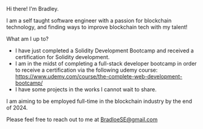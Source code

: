 Hi there! I'm Bradley.

I am a self taught software engineer with a passion for blockchain technology, and finding ways to improve blockchain tech with my talent!

What am I up to?

- I have just completed a Solidity Development Bootcamp and received a certification for Solidity development.
- I am in the midst of completing a full-stack developer bootcamp in order to receive a certification via the following udemy course: https://www.udemy.com/course/the-complete-web-development-bootcamp/
- I have some projects in the works I cannot wait to share.

I am aiming to be employed full-time in the blockchain industry by the end of 2024.

Please feel free to reach out to me at BradloeSE@gmail.com

<!---
BradloeSE/BradloeSE is a ✨ special ✨ repository because its `README.md` (this file) appears on your GitHub profile.
You can click the Preview link to take a look at your changes.
--->
